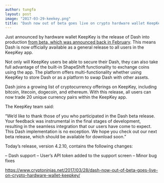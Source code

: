 ```yaml
---
author: tungfa
layout: post
image: "2017-03-29-keekey.png"
title: "Dash now out of beta goes live on crypto hardware wallet KeepKey"
---
```

Just announced by hardware wallet KeepKey is the release of Dash into production [from beta, which was announced back in February](https://www.cryptoninjas.net/2017/02/02/dash-now-available-cryptocurrency-wallet-platform-keepkey/). This means Dash is now officially available as a general release to all users in the KeepKey app.

Not only will KeepKey users be able to secure their Dash, they can also take full advantage of the built-in ShapeShift functionality to exchange coins using the app. The platform offers multi-functionality whether using KeepKey to store Dash or as a platform to swap Dash with other assets.

Dash joins a growing list of cryptocurrency offerings on KeepKey, including bitcoin, litecoin, dogecoin, and ethereum. With this release, all users can now trade 20 unique currency pairs within the KeepKey app.

The KeepKey team said:

“We’d like to thank those of you who participated in the Dash beta release. Your feedback was instrumental in the final stages of development, resulting in the seamless integration that our users have come to expect. This Dash implementation is no exception. We hope you check out our next beta release, which should be available for download soon.”

Today’s release, version 4.2.10, contains the following changes:

– Dash support
– User’s API token added to the support screen
– Minor bug fixes

<https://www.cryptoninjas.net/2017/03/28/dash-now-out-of-beta-goes-live-on-crypto-hardware-wallet-keepkey/>
